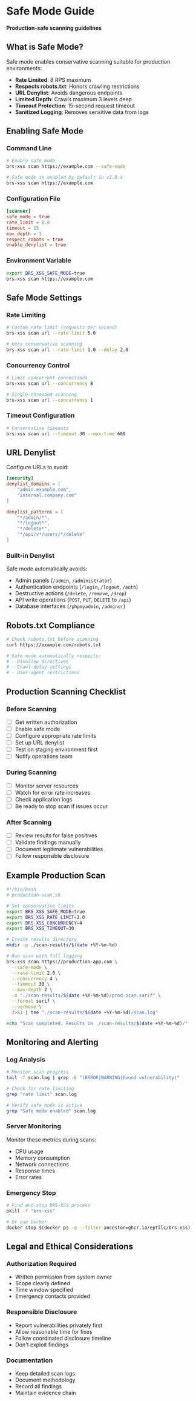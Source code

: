 # Safe Mode Guide

**Production-safe scanning guidelines**

## What is Safe Mode?

Safe mode enables conservative scanning suitable for production environments:

- **Rate Limited**: 8 RPS maximum
- **Respects robots.txt**: Honors crawling restrictions  
- **URL Denylist**: Avoids dangerous endpoints
- **Limited Depth**: Crawls maximum 3 levels deep
- **Timeout Protection**: 15-second request timeout
- **Sanitized Logging**: Removes sensitive data from logs

## Enabling Safe Mode

### Command Line
```bash
# Enable safe mode
brs-xss scan https://example.com --safe-mode

# Safe mode is enabled by default in v1.0.4
brs-xss scan https://example.com
```

### Configuration File
```toml
[scanner]
safe_mode = true
rate_limit = 8.0
timeout = 15
max_depth = 3
respect_robots = true
enable_denylist = true
```

### Environment Variable
```bash
export BRS_XSS_SAFE_MODE=true
brs-xss scan https://example.com
```

## Safe Mode Settings

### Rate Limiting
```bash
# Custom rate limit (requests per second)
brs-xss scan url --rate-limit 5.0

# Very conservative scanning
brs-xss scan url --rate-limit 1.0 --delay 2.0
```

### Concurrency Control
```bash
# Limit concurrent connections
brs-xss scan url --concurrency 8

# Single-threaded scanning
brs-xss scan url --concurrency 1
```

### Timeout Configuration
```bash
# Conservative timeouts
brs-xss scan url --timeout 30 --max-time 600
```

## URL Denylist

Configure URLs to avoid:

```toml
[security]
denylist_domains = [
    "admin.example.com",
    "internal.company.com"
]

denylist_patterns = [
    "*/admin/*",
    "*/logout*",
    "*/delete*",
    "*/api/v*/users/*/delete"
]
```

### Built-in Denylist
Safe mode automatically avoids:
- Admin panels (`/admin`, `/administrator`)
- Authentication endpoints (`/login`, `/logout`, `/auth`)
- Destructive actions (`/delete`, `/remove`, `/drop`)
- API write operations (`POST`, `PUT`, `DELETE` to `/api`)
- Database interfaces (`/phpmyadmin`, `/adminer`)

## Robots.txt Compliance

```bash
# Check robots.txt before scanning
curl https://example.com/robots.txt

# Safe mode automatically respects:
# - Disallow directives
# - Crawl-delay settings
# - User-agent restrictions
```

## Production Scanning Checklist

### Before Scanning
- [ ] Get written authorization
- [ ] Enable safe mode
- [ ] Configure appropriate rate limits
- [ ] Set up URL denylist
- [ ] Test on staging environment first
- [ ] Notify operations team

### During Scanning
- [ ] Monitor server resources
- [ ] Watch for error rate increases
- [ ] Check application logs
- [ ] Be ready to stop scan if issues occur

### After Scanning
- [ ] Review results for false positives
- [ ] Validate findings manually
- [ ] Document legitimate vulnerabilities
- [ ] Follow responsible disclosure

## Example Production Scan

```bash
#!/bin/bash
# production-scan.sh

# Set conservative limits
export BRS_XSS_SAFE_MODE=true
export BRS_XSS_RATE_LIMIT=2.0
export BRS_XSS_CONCURRENCY=4
export BRS_XSS_TIMEOUT=30

# Create results directory
mkdir -p ./scan-results/$(date +%Y-%m-%d)

# Run scan with full logging
brs-xss scan https://production-app.com \
  --safe-mode \
  --rate-limit 2.0 \
  --concurrency 4 \
  --timeout 30 \
  --max-depth 2 \
  -o "./scan-results/$(date +%Y-%m-%d)/prod-scan.sarif" \
  --format sarif \
  --verbose \
  2>&1 | tee "./scan-results/$(date +%Y-%m-%d)/scan.log"

echo "Scan completed. Results in ./scan-results/$(date +%Y-%m-%d)/"
```

## Monitoring and Alerting

### Log Analysis
```bash
# Monitor scan progress
tail -f scan.log | grep -E "(ERROR|WARNING|Found vulnerability)"

# Check for rate limiting
grep "rate limit" scan.log

# Verify safe mode is active
grep "Safe mode enabled" scan.log
```

### Server Monitoring
Monitor these metrics during scans:
- CPU usage
- Memory consumption  
- Network connections
- Response times
- Error rates

### Emergency Stop
```bash
# Find and stop BRS-XSS process
pkill -f "brs-xss"

# Or use Docker
docker stop $(docker ps -q --filter ancestor=ghcr.io/eptllc/brs-xss)
```

## Legal and Ethical Considerations

### Authorization Required
- Written permission from system owner
- Scope clearly defined
- Time window specified
- Emergency contacts provided

### Responsible Disclosure
- Report vulnerabilities privately first
- Allow reasonable time for fixes
- Follow coordinated disclosure timeline
- Don't exploit findings

### Documentation
- Keep detailed scan logs
- Document methodology
- Record all findings
- Maintain evidence chain
